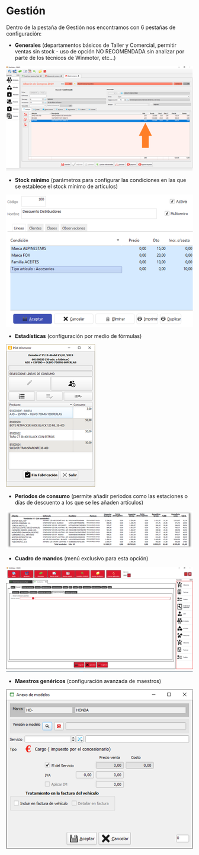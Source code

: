 # Gestión

Dentro de la pestaña de Gestión nos encontramos con 6 pestañas de configuración:

* **Generales** \(departamentos básicos de Taller y Comercial, permitir ventas sin stock - uso de opción NO RECOMENDADA sin analizar por parte de los técnicos de Winmotor, etc...\)

![](../../../.gitbook/assets/image%20%2886%29.png)

* **Stock mínimo** \(parámetros para configurar las condiciones en las que se establece el stock mínimo de artículos\)

![](../../../.gitbook/assets/image%20%2849%29.png)

* **Estadísticas** \(configuración por medio de fórmulas\)

![](../../../.gitbook/assets/image%20%2821%29.png)

* **Periodos de consumo** \(permite añadir periodos como las estaciones o días de descuento a los que se les añaden artículos\)

![](../../../.gitbook/assets/image%20%28128%29.png)

* **Cuadro de mandos** \(menú exclusivo para esta opción\)

![](../../../.gitbook/assets/image%20%28356%29.png)

* **Maestros genéricos** \(configuración avanzada de maestros\)

![](../../../.gitbook/assets/image%20%28265%29.png)

